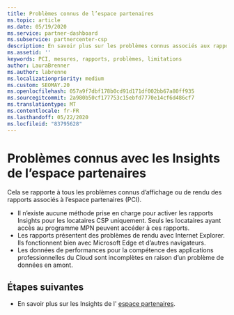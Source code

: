 ```yaml
---
title: Problèmes connus de l’espace partenaires
ms.topic: article
ms.date: 05/19/2020
ms.service: partner-dashboard
ms.subservice: partnercenter-csp
description: En savoir plus sur les problèmes connus associés aux rapports de l’espace partenaires (PCI).
ms.assetid: ''
keywords: PCI, mesures, rapports, problèmes, limitations
author: LauraBrenner
ms.author: labrenne
ms.localizationpriority: medium
ms.custom: SEOMAY.20
ms.openlocfilehash: 057a9f7dbf178b0cd91d171df002bb67a80ff935
ms.sourcegitcommit: 2a980b50cf177753c15ebfd7770e14cf6d486cf7
ms.translationtype: MT
ms.contentlocale: fr-FR
ms.lasthandoff: 05/22/2020
ms.locfileid: "83795628"
---
```

# <a name="known-issues-with-partner-center-insights"></a>Problèmes connus avec les Insights de l’espace partenaires

Cela se rapporte à tous les problèmes connus d’affichage ou de rendu des rapports associés à l’espace partenaires (PCI).

- Il n’existe aucune méthode prise en charge pour activer les rapports Insights pour les locataires CSP uniquement. Seuls les locataires ayant accès au programme MPN peuvent accéder à ces rapports.
- Les rapports présentent des problèmes de rendu avec Internet Explorer. Ils fonctionnent bien avec Microsoft Edge et d’autres navigateurs.
- Les données de performances pour la compétence des applications professionnelles du Cloud sont incomplètes en raison d’un problème de données en amont.

## <a name="next-steps"></a>Étapes suivantes

- En savoir plus sur les Insights de l' [espace partenaires](partner-center-insights.md).
